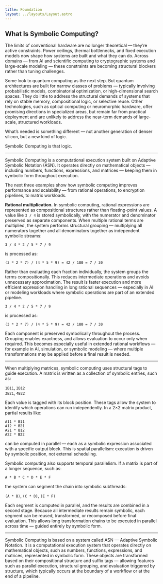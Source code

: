 ```yaml
---
title: Foundation
layout: ../layouts/Layout.astro
---
```


## What Is Symbolic Computing?

The limits of conventional hardware are no longer theoretical — they’re active constraints. Power ceilings, thermal bottlenecks, and fixed execution models now shape how systems are built and what they can do. Across domains — from AI and scientific computing to cryptographic systems and large-scale modeling — these constraints are becoming structural blockers rather than tuning challenges.

Some look to quantum computing as the next step. But quantum architectures are built for narrow classes of problems — typically involving probabilistic models, combinatorial optimization, or high-dimensional search spaces. They do little to address the structural demands of systems that rely on stable memory, compositional logic, or selective reuse. Other technologies, such as optical computing or neuromorphic hardware, offer promising directions in specialized areas, but remain far from practical deployment and are unlikely to address the near-term demands of large-scale, structured workloads.

What’s needed is something different — not another generation of denser silicon, but a new kind of logic.  

Symbolic Computing is that logic.


---

Symbolic Computing is a computational execution system built on Adaptive Symbolic Notation (ASN). It operates directly on mathematical objects — including numbers, functions, expressions, and matrices — keeping them in symbolic form throughout execution.

The next three examples show how symbolic computing improves performance and scalability — from rational operations, to encryption pipelines, to matrix workloads.

**Rational multiplication.** In symbolic computing, rational expressions are represented as compositional structures rather than floating-point values. A value like `3 / 4` is stored symbolically, with the numerator and denominator preserved as separate components. When multiple rational terms are multiplied, the system performs structural grouping — multiplying all numerators together and all denominators together as independent symbolic streams:

`3 / 4 * 2 / 5 * 7 / 9`

is processed as:

`(3 * 2 * 7) / (4 * 5 * 9) = 42 / 180 = 7 / 30`

Rather than evaluating each fraction individually, the system groups the terms compositionally. This reduces intermediate operations and avoids unnecessary approximation. The result is faster execution and more efficient expression handling in long rational sequences — especially in AI or modeling workloads where symbolic operations are part of an extended pipeline.

`3 / 4 * 2 / 5 * 7 / 9`

is processed as:

`(3 * 2 * 7) / (4 * 5 * 9) = 42 / 180 = 7 / 30`

Each component is preserved symbolically throughout the process. Grouping enables exactness, and allows evaluation to occur only when required. This becomes especially useful in extended rational workflows — for example in AI, simulation, or symbolic modeling — where multiple transformations may be applied before a final result is needed. 

---

When multiplying matrices, symbolic computing uses structural tags to guide execution. A matrix is written as a collection of symbolic entries, such as:

`1B11`, `2B12`  
`3B21`, `4B22`

Each value is tagged with its block position. These tags allow the system to identify which operations can run independently. In a 2×2 matrix product, partial results like:

`A11 * B11`  
`A12 * B21`  
`A21 * B12`  
`A22 * B22`

can be computed in parallel — each as a symbolic expression associated with a specific output block. This is spatial parallelism: execution is driven by symbolic position, not external scheduling.

Symbolic computing also supports temporal parallelism. If a matrix is part of a longer sequence, such as:

`A * B * C * D * E * F`

the system can segment the chain into symbolic subthreads:

`(A * B)`, `(C * D)`, `(E * F)`

Each segment is computed in parallel, and the results are combined in a second stage. Because all intermediate results remain symbolic, each segment can be reused, transformed, or recomposed before final evaluation. This allows long transformation chains to be executed in parallel across time — guided entirely by symbolic form.

---

Symbolic Computing is based on a system called ASN — Adaptive Symbolic Notation. It is a computational execution system that operates directly on mathematical objects, such as numbers, functions, expressions, and matrices, represented in symbolic form. These objects are transformed based on their compositional structure and suffix tags — allowing features such as parallel execution, structural grouping, and evaluation triggered by structure, which typically occurs at the boundary of a workflow or at the end of a pipeline.
